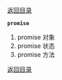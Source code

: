 [返回目录](../原生JS.md)

**` promise `**

1. promise 对象
2. promise 状态
3. promise 方法



[返回目录](../原生JS.md)
